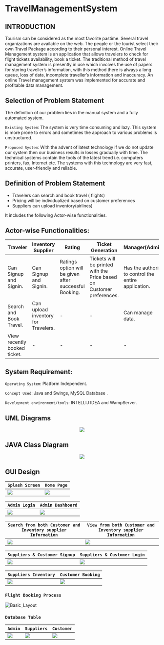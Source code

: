 # TravelManagementSystem

## INTRODUCTION
Tourism can be considered as the most favorite pastime. Several travel organizations are available on the web. The people or the tourist select their own Travel Package according to their personal interest. Online Travel Management system is an application that allows travelers to check for flight tickets availability, book a ticket. The traditional method of travel management system is presently in use which involves the use of papers for storing traveller’s information, with this method there is always a long queue, loss of data, incomplete traveller’s information and inaccuracy. An online Travel management system was implemented for accurate and profitable data management.

## Selection of Problem Statement
 The definition of our problem lies in the manual system and a fully automated system.
 
 `Existing System`: The system is very time consuming and lazy. This system is more prone to errors and sometimes the approach to various problems is unstructured.
 
 `Proposed System`: With the advent of latest technology if we do not update our system then our business results in losses gradually with time. The technical systems contain the tools of the latest trend i.e. computers printers, fax, Internet etc. The systems with this technology are very fast, accurate, user-friendly and reliable.

## Definition of Problem Statement
* Travelers can search and book travel ( flights) 
* Pricing will be individualized based on customer preferences
* Suppliers can upload inventory(airlines)

It includes the following Actor-wise functionalities.

## Actor-wise Functionalities: 
| Traveler | Inventory Supplier | Rating | Ticket Generation | Manager(Admin) |
| -------- | ------------------ | ------ | ----------------- | -------------- |
|Can Signup and Signin.|Can Signup and Signin.|Ratings option will be given after successful Booking.|Tickets will be printed with the Price based on Customer preferences.|Has the authority to control the entire application.|
|Search and Book Travel.|Can upload inventory for Travelers.|-|-|Can manage data.|
|View recently booked ticket.|-|-|-|-|

## System Requirement: 
`Operating System`: Platform Independent.

`Concept Used`: Java and Swings, MySQL Database .

`Development environment/tools`: INTELLIJ IDEA and WampServer.

## UML Diagrams
<div style="text-align:center">
    <img src="https://github.com/KVM-Projects/TravelManagementSystem/blob/main/xfiles/UML%20case.png">
</div>

## JAVA Class Diagram
<div style="text-align:center">
    <img src="https://raw.githubusercontent.com/KVM-Projects/TravelManagementSystem/main/xfiles/UML%20class.svg">
</div>

## GUI Design

| `Splash Screen` | `Home Page` |
| ------------- | ----------------- |
|<img src="https://github.com/KVM-Projects/TravelManagementSystem/blob/main/xfiles/Splash.jpeg">|<img src="https://github.com/KVM-Projects/TravelManagementSystem/blob/main/xfiles/Home.jpeg">|


| `Admin Login` | `Admin Dashboard` |
| ------------- | ----------------- |
|<img src="https://github.com/KVM-Projects/TravelManagementSystem/blob/main/xfiles/adminLogin.jpeg">|<img src="https://github.com/KVM-Projects/TravelManagementSystem/blob/main/xfiles/admin.jpeg">|


| `Search from both Customer and Inventory supplier Information` | `View from both Customer and Inventory supplier Information` |
| ------------------------------------------------------------ | ------------------------------------------------------------ |
|<img src="https://github.com/KVM-Projects/TravelManagementSystem/blob/main/xfiles/search.jpeg">|<img src="https://github.com/KVM-Projects/TravelManagementSystem/blob/main/xfiles/view.jpeg">|


| `Suppliers & Customer Signup` | `Suppliers & Customer Login` |
| ------------- | ----------------- |
|<img src="https://github.com/KVM-Projects/TravelManagementSystem/blob/main/xfiles/customerSignup.jpeg">|<img src="https://github.com/KVM-Projects/TravelManagementSystem/blob/main/xfiles/customerLogin.jpeg">|


| `Suppliers Inventory` | `Customer Booking` |
| ------------- | ----------------- |
|<img src="https://github.com/KVM-Projects/TravelManagementSystem/blob/main/xfiles/Add.jpeg">|<img src="https://github.com/KVM-Projects/TravelManagementSystem/blob/main/xfiles/Book.jpeg">|


### `Flight Booking Process`
![Basic_Layout](https://github.com/KVM-Projects/TravelManagementSystem/blob/main/xfiles/bookTicket.gif)


### `Database Table`
| `Admin` | `Suppliers` | `Customer` |
| ------- | ----------- | ---------- |
|<img src="https://github.com/KVM-Projects/TravelManagementSystem/blob/main/xfiles/dbAdmin.jpeg">|<img src="https://github.com/KVM-Projects/TravelManagementSystem/blob/main/xfiles/dbSupply.jpeg">|<img src="https://github.com/KVM-Projects/TravelManagementSystem/blob/main/xfiles/dbCustomer.jpeg">|
